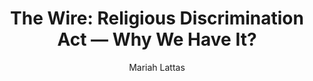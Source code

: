 ---
# Episode Settings
title: "The Wire: Religious Discrimination Act — Why We Have It?"
air-time: "5:30 PM"
air-day: "weekday"
link: "http://thewire.org.au/story/religious-discrimination-act/"
description: "A ‘Religous Discrimination Act’ has been proposed by politicians with the hope of giving a voice to people of faith. <br>However, there are concerns surrounding what else might be included in the act and whether it will act as a smokescreen for further discrimination. <br>The Wire’s Mariah Lattas spoke to Associate Professor Luke Beck from Monash University to find out more."
download: true
download-link: ""

# Show Settings
show: "The Wire"
stations: ["Radio Adelaide 101.5 in Adelaide", "2SER 107.3 in Sydney", "4EB 98.1 in Brisbane", "CAAMA RADIO 100.5 Alice Springs", "RTR-FM 92.1 in Perth", "JOY 94.9 in Melbourne"]
stations-links: ["http://radioadelaide.org.au/program/pink-rabbit/", "https://2ser.com/the-wire/", "https://www.4eb.org.au/TheWire", "https://caama.com.au/news/2016/stream-us-live-now-1", "https://rtrfm.com.au/", "https://joy.org.au/thewire/"]

# Post Settings
author: Mariah Lattas
category: radio
tags: radio the-wire
layout: post
type: radio
---